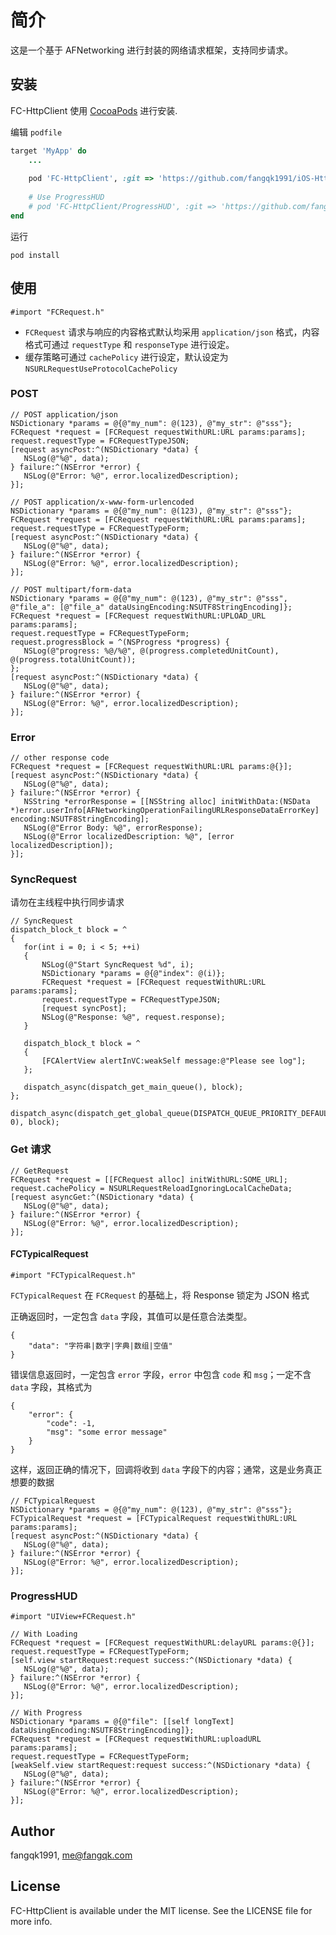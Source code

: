 # 简介
这是一个基于 AFNetworking 进行封装的网络请求框架，支持同步请求。

<!--
[![CI Status](https://img.shields.io/travis/fangqk1991/FC-HttpClient.svg?style=flat)](https://travis-ci.org/fangqk1991/FC-HttpClient)
[![Version](https://img.shields.io/cocoapods/v/FC-HttpClient.svg?style=flat)](https://cocoapods.org/pods/FC-HttpClient)
[![License](https://img.shields.io/cocoapods/l/FC-HttpClient.svg?style=flat)](https://cocoapods.org/pods/FC-HttpClient)
[![Platform](https://img.shields.io/cocoapods/p/FC-HttpClient.svg?style=flat)](https://cocoapods.org/pods/FC-HttpClient)
-->

## 安装
FC-HttpClient 使用 [CocoaPods](https://cocoapods.org) 进行安装.

编辑 `podfile`

```ruby
target 'MyApp' do
	...
	
    pod 'FC-HttpClient', :git => 'https://github.com/fangqk1991/iOS-HttpClient.git', :tag => '0.3.0'
    
    # Use ProgressHUD
    # pod 'FC-HttpClient/ProgressHUD', :git => 'https://github.com/fangqk1991/iOS-HttpClient.git', :tag => '0.3.0'
end
```

运行

```
pod install
```

## 使用
```
#import "FCRequest.h"
```

* `FCRequest` 请求与响应的内容格式默认均采用 `application/json` 格式，内容格式可通过 `requestType` 和 `responseType` 进行设定。
* 缓存策略可通过 `cachePolicy` 进行设定，默认设定为 `NSURLRequestUseProtocolCachePolicy`

### POST

```
// POST application/json
NSDictionary *params = @{@"my_num": @(123), @"my_str": @"sss"};
FCRequest *request = [FCRequest requestWithURL:URL params:params];
request.requestType = FCRequestTypeJSON;
[request asyncPost:^(NSDictionary *data) {
   NSLog(@"%@", data);
} failure:^(NSError *error) {
   NSLog(@"Error: %@", error.localizedDescription);
}];
```

```
// POST application/x-www-form-urlencoded
NSDictionary *params = @{@"my_num": @(123), @"my_str": @"sss"};
FCRequest *request = [FCRequest requestWithURL:URL params:params];
request.requestType = FCRequestTypeForm;
[request asyncPost:^(NSDictionary *data) {
   NSLog(@"%@", data);
} failure:^(NSError *error) {
   NSLog(@"Error: %@", error.localizedDescription);
}];
```

```
// POST multipart/form-data
NSDictionary *params = @{@"my_num": @(123), @"my_str": @"sss", @"file_a": [@"file_a" dataUsingEncoding:NSUTF8StringEncoding]};
FCRequest *request = [FCRequest requestWithURL:UPLOAD_URL params:params];
request.requestType = FCRequestTypeForm;
request.progressBlock = ^(NSProgress *progress) {
   NSLog(@"progress: %@/%@", @(progress.completedUnitCount), @(progress.totalUnitCount));
};
[request asyncPost:^(NSDictionary *data) {
   NSLog(@"%@", data);
} failure:^(NSError *error) {
   NSLog(@"Error: %@", error.localizedDescription);
}];
```

### Error

```
// other response code
FCRequest *request = [FCRequest requestWithURL:URL params:@{}];
[request asyncPost:^(NSDictionary *data) {
   NSLog(@"%@", data);
} failure:^(NSError *error) {
   NSString *errorResponse = [[NSString alloc] initWithData:(NSData *)error.userInfo[AFNetworkingOperationFailingURLResponseDataErrorKey] encoding:NSUTF8StringEncoding];
   NSLog(@"Error Body: %@", errorResponse);
   NSLog(@"Error localizedDescription: %@", [error localizedDescription]);
}];
```

### SyncRequest
请勿在主线程中执行同步请求

```
// SyncRequest
dispatch_block_t block = ^
{
   for(int i = 0; i < 5; ++i)
   {
       NSLog(@"Start SyncRequest %d", i);
       NSDictionary *params = @{@"index": @(i)};
       FCRequest *request = [FCRequest requestWithURL:URL params:params];
       request.requestType = FCRequestTypeJSON;
       [request syncPost];
       NSLog(@"Response: %@", request.response);
   }
   
   dispatch_block_t block = ^
   {
       [FCAlertView alertInVC:weakSelf message:@"Please see log"];
   };
   
   dispatch_async(dispatch_get_main_queue(), block);
};

dispatch_async(dispatch_get_global_queue(DISPATCH_QUEUE_PRIORITY_DEFAULT, 0), block);
```

### Get 请求
```
// GetRequest
FCRequest *request = [[FCRequest alloc] initWithURL:SOME_URL];
request.cachePolicy = NSURLRequestReloadIgnoringLocalCacheData;
[request asyncGet:^(NSDictionary *data) {
   NSLog(@"%@", data);
} failure:^(NSError *error) {
   NSLog(@"Error: %@", error.localizedDescription);
}];
```


#### FCTypicalRequest
```
#import "FCTypicalRequest.h"
```

`FCTypicalRequest` 在 `FCRequest` 的基础上，将 Response 锁定为 JSON 格式

正确返回时，一定包含 `data` 字段，其值可以是任意合法类型。

```
{
	"data": "字符串|数字|字典|数组|空值"
}
```

错误信息返回时，一定包含 `error` 字段，`error` 中包含 `code` 和 `msg`；一定不含 `data` 字段，其格式为

```
{
	"error": {
		"code": -1,
		"msg": "some error message"
	}
}
```

这样，返回正确的情况下，回调将收到 `data` 字段下的内容；通常，这是业务真正想要的数据

```
// FCTypicalRequest
NSDictionary *params = @{@"my_num": @(123), @"my_str": @"sss"};
FCTypicalRequest *request = [FCTypicalRequest requestWithURL:URL params:params];
[request asyncPost:^(NSDictionary *data) {
   NSLog(@"%@", data);
} failure:^(NSError *error) {
   NSLog(@"Error: %@", error.localizedDescription);
}];
```

### ProgressHUD
```
#import "UIView+FCRequest.h"
```

```
// With Loading
FCRequest *request = [FCRequest requestWithURL:delayURL params:@{}];
request.requestType = FCRequestTypeForm;
[self.view startRequest:request success:^(NSDictionary *data) {
   NSLog(@"%@", data);
} failure:^(NSError *error) {
   NSLog(@"Error: %@", error.localizedDescription);
}];
```

```
// With Progress
NSDictionary *params = @{@"file": [[self longText] dataUsingEncoding:NSUTF8StringEncoding]};
FCRequest *request = [FCRequest requestWithURL:uploadURL params:params];
request.requestType = FCRequestTypeForm;
[weakSelf.view startRequest:request success:^(NSDictionary *data) {
   NSLog(@"%@", data);
} failure:^(NSError *error) {
   NSLog(@"Error: %@", error.localizedDescription);
}];
```

## Author

fangqk1991, me@fangqk.com

## License

FC-HttpClient is available under the MIT license. See the LICENSE file for more info.
